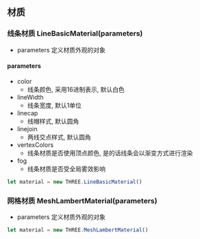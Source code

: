 ## 材质

### 线条材质 LineBasicMaterial(parameters)
- parameters 定义材质外观的对象

#### parameters
- color
    + 线条颜色, 采用16进制表示, 默认白色
- lineWidth
    + 线条宽度, 默认1单位
- linecap
    + 线帽样式, 默认圆角
- linejoin
    + 两线交点样式, 默认圆角
- vertexColors
    + 线条材质是否使用顶点颜色, 是的话线条会以渐变方式进行渲染
- fog
    + 线条材质是否受全局雾效影响

```javascript
let material = new THREE.LineBasicMaterial()
```

### 网格材质 MeshLambertMaterial(parameters)
- parameters 定义材质外观的对象

```javascript
let material = new THREE.MeshLambertMaterial()
```